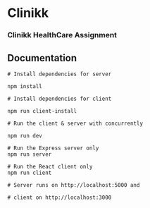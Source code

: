 # Clinikk

### Clinikk HealthCare Assignment


## Documentation

```
# Install dependencies for server

npm install

# Install dependencies for client

npm run client-install

# Run the client & server with concurrently

npm run dev

# Run the Express server only
npm run server

# Run the React client only
npm run client

# Server runs on http://localhost:5000 and 

# client on http://localhost:3000
```
